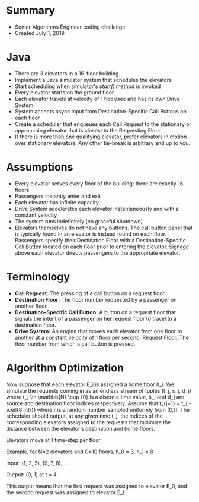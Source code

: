 # Summary
- Senior Algorithms Engineer coding challenge
- Created July 1, 2019

# Java
- There are 3 elevators in a 16-floor building
- Implement a Java simulator system that schedules the elevators
- Start scheduling when simulator's *start()* method is invoked
- Every elevator starts on the ground floor
- Each elevator travels at velocity of 1 floor/sec and has its own Drive System
- System accepts async input from Destination-Specific Call Buttons on each floor
- Create a scheduler that enqueues each Call Request to the stationary or approaching elevator that is closest to the Requesting Floor.
- If there is more than one qualifying elevator, prefer elevators in motion over stationary elevators. Any other tie-break is arbitrary and up to you.

# Assumptions
- Every elevator serves every floor of the building; there are exactly 16 floors
- Passengers instantly enter and exit
- Each elevator has infinite capacity
- Drive System accelerates each elevator instantaneously and with a constant velocity
- The system runs indefinitely (no graceful shutdown)
- Elevators themselves do not have any buttons. The call button panel that is typically found in an elevator is instead found on each floor. Passengers specify their Destination Floor with a Destination-Specific Call Button located on each floor prior to entering the elevator. Signage above each elevator directs passengers to the appropriate elevator.

# Terminology
- **Call Request:** The pressing of a call button on a request floor.
- **Destination Floor:** The floor number requested by a passenger on another floor.
- **Destination-Specific Call Button:** A button on a request floor that signals the intent of a passenger on her request floor to travel to a destination floor.
- **Drive System:** An engine that moves each elevator from one floor to another at a constant velocity of 1 floor per second.
Request Floor: The floor number from which a call button is pressed.

# Algorithm Optimization
Now suppose that each elevator E_i is assigned a home floor h_i. We simulate the requests coming in as an endless stream of tuples (t_j, s_j, d_j) where t_j \in \mathbb{N} \cup {0} is a discrete time value, s_j and d_j are source and destination floor indices respectively. Assume that t_{j+1} = t_j  - \ceil{8 ln(r)} where r is a random number sampled uniformly from (0,1]. The scheduler should output, at any given time t_j, the indices of the corresponding elevators assigned to the requests that minimize the distance between the elevator’s destination and home floors.

Elevators move at 1 time-step per floor.

Example, for N=2 elevators and C=10 floors, h_0 = 3, h_1 = 8

Input: (1,  2,  5), (9,  7,  8), ...

Output: (0, 1) at t = 4

This output means that the first request was assigned to elevator E_0, and the second request was assigned to elevator E_1.

